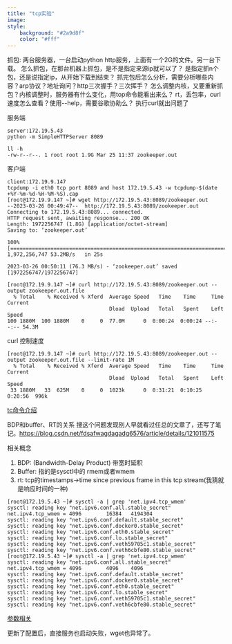 ```yaml
---
title: "tcp实验"
image: 
style:
    background: "#2a9d8f"
    color: "#fff"
---
```


抓包:
两台服务器，一台启动python http服务，上面有一个2G的文件。另一台下载。
怎么抓包，在那台机器上抓包，是不是指定来源ip就可以了？
是指定抓n个包，还是说指定ip，从开始下载到结束？
抓完包后怎么分析，需要分析哪些内容？arp协议？地址询问？http三次握手？三次挥手？
怎么调整内核，又要重新抓包？内核调整时，服务器有什么变化，用top命令能看出来么？
rt，丢包率，curl速度怎么查看？使用--help，需要谷歌协助么？
执行curl就出问题了

服务端
```
server:172.19.5.43
python -m SimpleHTTPServer 8089

ll -h
-rw-r--r--. 1 root root 1.9G Mar 25 11:37 zookeeper.out
```

客户端
```
client:172.19.9.147
tcpdump -i eth0 tcp port 8089 and host 172.19.5.43 -w tcpdump-$(date +%Y-%m-%d-%H-%M-%S).cap
[root@172.19.9.147 ~]# wget http://172.19.5.43:8089/zookeeper.out
--2023-03-26 00:49:47--  http://172.19.5.43:8089/zookeeper.out
Connecting to 172.19.5.43:8089... connected.
HTTP request sent, awaiting response... 200 OK
Length: 1972256747 (1.8G) [application/octet-stream]
Saving to: ‘zookeeper.out’

100%[==========================================================================================================================================>] 1,972,256,747 53.2MB/s   in 25s    

2023-03-26 00:50:11 (76.3 MB/s) - ‘zookeeper.out’ saved [1972256747/1972256747]

[root@172.19.9.147 ~]# curl http://172.19.5.43:8089/zookeeper.out --output zookeeper.out.file
  % Total    % Received % Xferd  Average Speed   Time    Time     Time  Current
                                 Dload  Upload   Total   Spent    Left  Speed
100 1880M  100 1880M    0     0  77.0M      0  0:00:24  0:00:24 --:--:-- 54.3M
```

curl 控制速度
```
[root@172.19.9.147 ~]# curl http://172.19.5.43:8089/zookeeper.out --output zookeeper.out.file --limit-rate 1M
  % Total    % Received % Xferd  Average Speed   Time    Time     Time  Current
                                 Dload  Upload   Total   Spent    Left  Speed
 33 1880M   33  625M    0     0  1023k      0  0:31:21  0:10:25  0:20:56  996k
```
[tc命令介绍](https://tonydeng.github.io/sdn-handbook/linux/tc.html)




BDP和buffer、RT的关系
搜这个问题发现别人早就看过任总的文章了，还写了笔记。https://blog.csdn.net/fdsafwagdagadg6576/article/details/121011575

相关概念
1. BDP: (Bandwidth-Delay Product) 带宽时延积
2. Buffer: 指的是sysctl中的 rmem或者wmem
3. rt: tcp的timestamps->time since previous frame in this tcp stream(我猜就是响应时间的一种)

```
[root@172.19.5.43 ~]# sysctl -a | grep 'net.ipv4.tcp_wmem'
sysctl: reading key "net.ipv6.conf.all.stable_secret"
net.ipv4.tcp_wmem = 4096        16384   4194304
sysctl: reading key "net.ipv6.conf.default.stable_secret"
sysctl: reading key "net.ipv6.conf.docker0.stable_secret"
sysctl: reading key "net.ipv6.conf.eth0.stable_secret"
sysctl: reading key "net.ipv6.conf.lo.stable_secret"
sysctl: reading key "net.ipv6.conf.veth59705c1.stable_secret"
sysctl: reading key "net.ipv6.conf.veth6cbfe80.stable_secret"
[root@172.19.5.43 ~]# sysctl -a | grep 'net.ipv4.tcp_wmem'
sysctl: reading key "net.ipv6.conf.all.stable_secret"
net.ipv4.tcp_wmem = 4096        4096    4096
sysctl: reading key "net.ipv6.conf.default.stable_secret"
sysctl: reading key "net.ipv6.conf.docker0.stable_secret"
sysctl: reading key "net.ipv6.conf.eth0.stable_secret"
sysctl: reading key "net.ipv6.conf.lo.stable_secret"
sysctl: reading key "net.ipv6.conf.veth59705c1.stable_secret"
sysctl: reading key "net.ipv6.conf.veth6cbfe80.stable_secret"
```

[参数相关](https://www.starduster.me/2020/03/02/linux-network-tuning-kernel-parameter/)

更新了配置后，直接服务也启动失败，wget也异常了。
